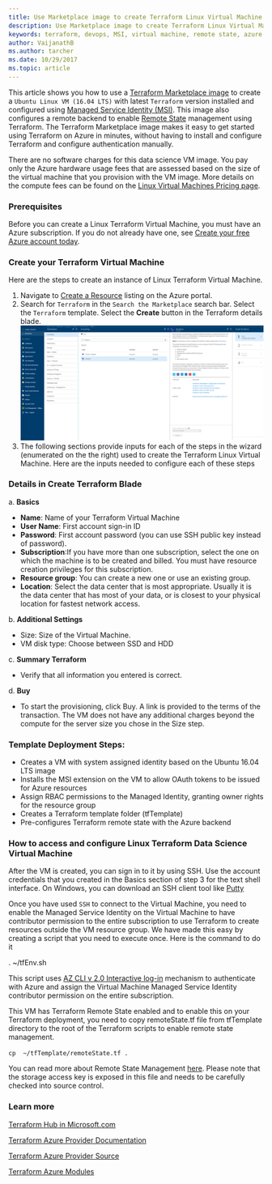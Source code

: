 ```yaml
---
title: Use Marketplace image to create Terraform Linux Virtual Machine with Managed Service Identity
description: Use Marketplace image to create Terraform Linux Virtual Machine with Managed Service Identity and Remote State manangement to easily deploy resources to Azure.
keywords: terraform, devops, MSI, virtual machine, remote state, azure
author: VaijanathB
ms.author: tarcher
ms.date: 10/29/2017
ms.topic: article
---
```


This article shows you how to use a [Terraform Marketplace image](https://azuremarketplace.microsoft.com/en-us/marketplace/apps/azure-oss.terraform?tab=Overview) to create a `Ubuntu Linux VM (16.04 LTS)` with latest `Terraform` version installed and configured using [Managed Service Identity (MSI)](https://docs.microsoft.com/en-us/azure/active-directory/managed-service-identity/overview). This image also configures a remote backend to enable [Remote State](https://www.terraform.io/docs/state/remote.html) management using Terraform. The Terraform Marketplace image makes it easy to get started using Terraform on Azure in minutes, without having to install and configure Terraform and configure authentication manually. 

There are no software charges for this data science VM image. You pay only the Azure hardware usage fees that are assessed based on the size of the virtual machine that you provision with the VM image. More details on the compute fees can be found on the [Linux Virtual Machines Pricing page](https://azure.microsoft.com/en-us/pricing/details/virtual-machines/linux/).

### Prerequisites
Before you can create a Linux Terraform Virtual Machine, you must have an Azure subscription. If you do not already have one, see [Create your free Azure account today](https://azure.microsoft.com/free/).  

### Create your Terraform Virtual Machine 

Here are the steps to create an instance of Linux Terraform Virtual Machine. 

1. Navigate to [Create a Resource](https://ms.portal.azure.com/#create/hub) listing on the Azure portal.
2. Search for `Terraform` in the `Search the Marketplace` search bar. Select the `Terraform` template. Select the **Create** button in the Terraform details blade.
![alt text](media\terraformmsi.png)
3. The following sections provide inputs for each of the steps in the wizard (enumerated on the the right) used to create the Terraform Linux Virtual Machine.  Here are the inputs needed to configure each of these steps

### Details in Create Terraform Blade

a. **Basics**
    
* **Name**: Name of your Terraform Virtual Machine
* **User Name**: First account sign-in ID
* **Password**: First account password (you can use SSH public key instead of password).
* **Subscription**:If you have more than one subscription, select the one on which the machine is to be created and billed. You must have resource creation privileges for this subscription.
* **Resource group**: You can create a new one or use an existing group.
* **Location**: Select the data center that is most appropriate. Usually it is the data center that has most of your data, or is closest to your physical location for fastest network access.

b. **Additional Settings**

* Size: Size of the Virtual Machine.
* VM disk type: Choose between SSD and HDD

c. **Summary Terraform**

* Verify that all information you entered is correct. 

d. **Buy**

* To start the provisioning, click Buy. A link is provided to the terms of the transaction. The VM does not have any additional charges beyond the compute for the server size you chose in the Size step.

### Template Deployment Steps:
* Creates a VM with system assigned identity based on the Ubuntu 16.04 LTS image
* Installs the MSI extension on the VM to allow OAuth tokens to be issued for Azure resources
* Assign RBAC permissions to the Managed Identity, granting owner rights for the resource group
* Creates a Terraform template folder (tfTemplate)
* Pre-configures Terraform remote state with the Azure backend

### How to access and configure Linux Terraform Data Science Virtual Machine

After the VM is created, you can sign in to it by using SSH. Use the account credentials that you created in the Basics section of step 3 for the text shell interface. On Windows, you can download an SSH client tool like [Putty](http://www.putty.org/)

Once you have used `SSH` to connect to the Virtual Machine, you need to enable the Managed Service Identity on the Virtual Machine to have contributor permission to the entire subscription to use Terraform to create resources outside the VM resource group. We have made this easy by creating a script that you need to execute once. Here is the command to do it 

. ~/tfEnv.sh

This script uses [AZ CLI v 2.0 Interactive log-in](https://docs.microsoft.com/en-us/cli/azure/authenticate-azure-cli?view=azure-cli-latest#interactive-log-in) mechanism to authenticate with Azure and assign the Virtual Machine Managed Service Identity contributor permission on the entire subscription. 

 This VM has Terraform Remote State enabled and to enable this on your Terraform deployment, you need to copy remoteState.tf file from tfTemplate directory to the root of the Terraform scripts to enable remote state management. 

 `cp  ~/tfTemplate/remoteState.tf .`

 You can read more about Remote State Management [here](https://www.terraform.io/docs/state/remote.html). Please note that the storage access key is exposed in this file and needs to be carefully checked into source control.  

 ### Learn more

 [Terraform Hub in Microsoft.com](https://docs.microsoft.com/en-us/azure/terraform/) 

 [Terraform Azure Provider Documentation](http://aka.ms/terraform)

 [Terraform Azure Provider Source](http://aka.ms/tfgit)

 [Terraform Azure Modules](http://aka.ms/tfmodules)
 

















